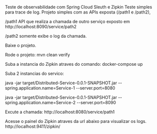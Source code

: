 Teste de observabilidade com Spring Cloud Sleuth e Zipkin
Teste simples para trace de log. Projeto simples com as APIs exposta (/path1 e /path2), 

/path1
API que realiza a chamada de outro serviço exposto em http://localhost:8090/service/path2

/path2
somente exibe o log da chamada.

Baixe o projeto.

Rode o projeto:
mvn clean verify

Suba a instancia do Zipkin atraves do comando:
docker-compose up

Suba 2 instancias do servico:

java -jar target/Distributed-Service-0.0.1-SNAPSHOT.jar --spring.application.name=Service-1 --server.port=8080

java -jar target/Distributed-Service-0.0.1-SNAPSHOT.jar --spring.application.name=Service-2 --server.port=8090

Excute a chamada:
http://localhost:8080/service/path1

Acesse o painel do Zipkin atraves da url abaixo para visualizar os logs.
http://localhost:9411/zipkin/

